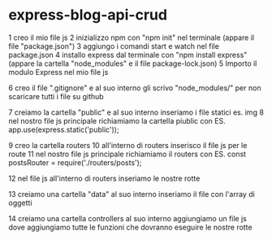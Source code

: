 # express-blog-api-crud

1 creo il mio file js
2 inizializzo npm con "npm init" nel terminale (appare il file "package.json")
3 aggiungo i comandi start e watch nel file package.json
4 installo express dal terminale con "npm install express"(appare la cartella "node_modules" e il file package-lock.json)
5 Importo il modulo Express nel mio file js

6 creo il file ".gitignore" e al suo interno gli scrivo "node_modules/" per non scaricare tutti i file su github

7 creiamo la cartella "public" e al suo interno inseriamo i file statici es. img
8 nel nostro file js principale richiamiamo la cartella piublic con ES. app.use(express.static('public'));

9 creo la cartella routers
10 all'interno di routers inserisco il file js per le route
11 nel nostro file js principale richiamiamo il routers con  ES. const postsRouter = require('./routers/posts');

12 nel file js all'interno di routers inseriamo le nostre rotte 

13 creiamo una cartella "data" al suo interno inseriamo il file con l'array di oggetti 

14 creiamo una cartella controllers al suo interno aggiungiamo un file js dove aggiungiamo tutte le funzioni che dovranno eseguire le nostre rotte







